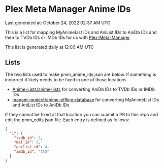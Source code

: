 # Plex Meta Manager Anime IDs
Last generated at: October 24, 2022 02:37 AM UTC

This is a list for mapping MyAnimeList IDs and AniList IDs to AniDb IDs and then to TVDb IDs or IMDb IDs for us with [Plex-Meta-Manager](https://github.com/meisnate12/Plex-Meta-Manager).

This list is generated daily at 12:00 AM UTC 

## Lists
The two lists used to make pmm_anime_ids.json are below. If something is incorrect it likely needs to be fixed in one of those locations.
- [Anime-Lists/anime-lists](https://github.com/Anime-Lists/anime-lists/) for converting AniDb IDs to TVDb IDs or IMDb IDs
- [manami-project/anime-offline-database](https://github.com/manami-project/anime-offline-database/) for converting MyAnimeList IDs and AniList IDs to AniDb IDs

If they cannot be fixed at that location you can submit a PR to this repo and edit the pmm_edits.json file. Each entry is defined as follows:

```json
{
  "1": {
    "tvdb_id": 2,
    "mal_id": 3,
    "anilist_id": 4,
    "imdb_id": "tt5"
  }
}
```